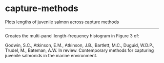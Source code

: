 # capture-methods
Plots lengths of juvenile salmon across capture methods


-----
Creates the multi-panel length-frequency histogram in Figure 3 of:

Godwin, S.C., Atkinson, E.M., Atkinson, J.B., Bartlett, M.C., Duguid, W.D.P., Trudel, M., Bateman, A.W. In review. Contemporary methods for capturing juvenile salmonids in the marine environment. 

